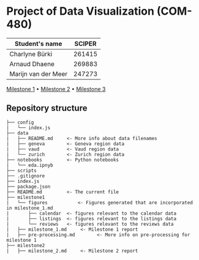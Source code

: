 # Project of Data Visualization (COM-480)

| Student's name | SCIPER |
| -------------- | ------ |
| Charlyne Bürki | 261415 |
| Arnaud Dhaene  | 269883 |
| Marijn van der Meer | 247273 |

[Milestone 1](https://github.com/com-480-data-visualization/data-visualization-project-2021-cam/blob/master/milestone1/pre-processing.md) • [Milestone 2](https://github.com/com-480-data-visualization/data-visualization-project-2021-cam/blob/master/milestone2/milestone_2.md) • [Milestone 3](#milestone-3)

## Repository structure

```
├── config
|   └── index.js   
├── data
|   ├── README.md     <- More info about data filenames
|   ├── geneva        <- Geneva region data
|   ├── vaud          <- Vaud region data
|   └── zurich        <- Zurich region data
├── notebooks         <- Python notebooks
|   └── eda.ipnyb
├── scripts
├── .gitignore
├── index.js
├── package.json
├── README.md         <- The current file
├── milestone1
|   └── figures           <- Figures generated that are incorporated in milestone_1.md       
|   	├── calendar  <- figures relevant to the calendar data
|   	├── listings  <- figures relevant to the listings data
|   	└── reviews   <- figures relevant to the reviews data
|   ├── milestone_1.md     <- Milestone 1 report
|   ├── pre-processing.md        <- More info on pre-processing for milestone 1
├── milestone2
|   ├── milestone_2.md     <- Milestone 2 report

```

